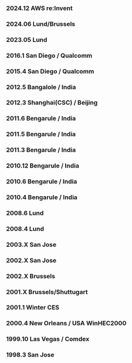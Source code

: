 ### 2024.12 AWS re:Invent
### 2024.06 Lund/Brussels
### 2023.05 Lund

### 2016.1 San Diego / Qualcomm
### 2015.4 San Diego / Qualcomm

### 2012.5 Bangalole / India
### 2012.3 Shanghai(CSC) / Beijing
### 2011.6 Bengarule / India
### 2011.5 Bengarule / India
### 2011.3 Bengarule / India
### 2010.12 Bengarule / India
### 2010.6 Bengarule / India
### 2010.4 Bengarule / India

### 2008.6 Lund
### 2008.4 Lund

### 2003.X San Jose
### 2002.X San Jose

### 2002.X Brussels
### 2001.X Brussels/Shuttugart

### 2001.1 Winter CES
### 2000.4 New Orleans / USA WinHEC2000

### 1999.10 Las Vegas / Comdex
### 1998.3 San Jose

